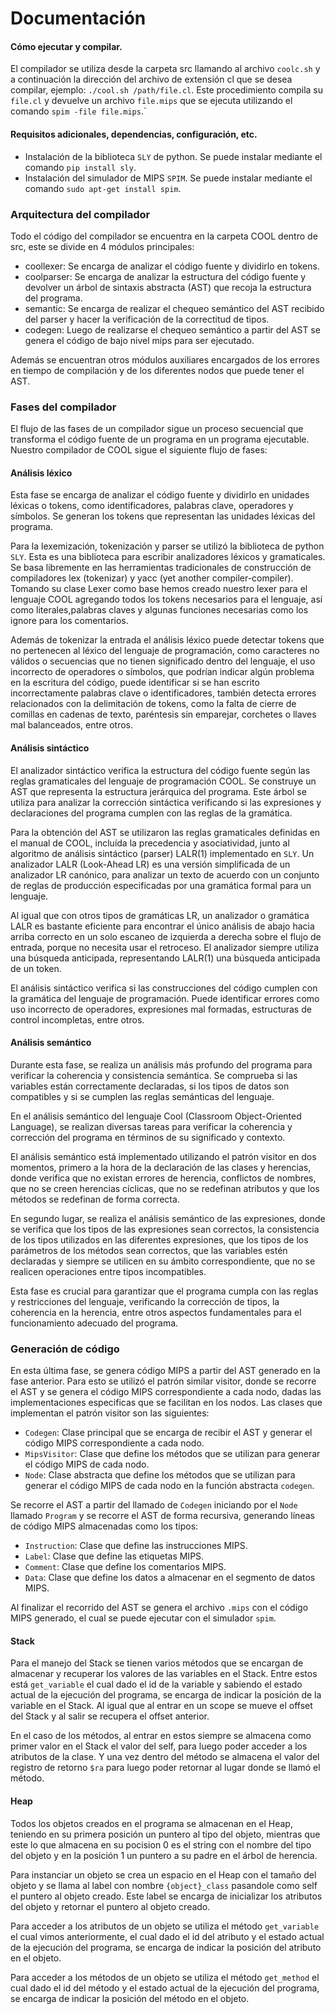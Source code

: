 # Documentación



#### Cómo ejecutar y compilar. 

El compilador se utiliza desde la carpeta src llamando al archivo `coolc.sh` y a continuación la dirección del archivo de extensión cl que se desea compilar, ejemplo: `./cool.sh /path/file.cl`. Este procedimiento compila su `file.cl` y devuelve un archivo `file.mips` que se ejecuta utilizando el comando `spim -file file.mips`.` 

#### Requisitos adicionales, dependencias, configuración, etc.
- Instalación de la biblioteca `SLY` de python. Se puede instalar mediante el comando `pip install sly`. 
- Instalación del simulador de MIPS `SPIM`. Se puede instalar mediante el comando `sudo apt-get install spim`.



<!-- Para la evaluación del proyecto Ud. debe entregar un informe en formato PDF (`report.pdf`) en esta carpeta, que resuma de manera organizada y comprensible la arquitectura e implementación de su compilador.
El documento no tiene límite de extensión.
En él explicará en más detalle su solución a los problemas que, durante la implementación de cada una de las fases del proceso de compilación, hayan requerido de Ud. especial atención. -->

<!-- 
Usted es libre de estructurar su reporte escrito como más conveniente le parezca. A continuación le sugerimos algunas secciones que no deberían faltar, aunque puede mezclar, renombrar y organizarlas de la manera que mejor le parezca:

- **Uso del compilador**: detalles sobre las opciones de líneas de comando, si tiene opciones adicionales (e.j., `--ast` genera un AST en JSON, etc.). Básicamente lo mismo que pondrá en este Readme.
- **Arquitectura del compilador**: una explicación general de la arquitectura, en cuántos módulos se divide el proyecto, cuantas fases tiene, qué tipo de gramática se utiliza, y en general, como se organiza el proyecto. Una buena imagen siempre ayuda.
- **Problemas técnicos**: detalles sobre cualquier problema teórico o técnico interesante que haya necesitado resolver de forma particular. -->

### Arquitectura del compilador

Todo el código del compilador se encuentra en la carpeta COOL dentro de src, este se divide en 4 módulos principales:


 - coollexer: Se encarga de analizar el código fuente y dividirlo en tokens.
 - coolparser: Se encarga de analizar la estructura del código fuente y devolver un árbol de sintaxis abstracta (AST) que recoja la estructura del programa. 
 - semantic: Se encarga de realizar el chequeo semántico del AST recibido del parser y hacer la verificación de la correctitud de tipos.
 - codegen: Luego de realizarse el chequeo semántico a partir del AST se genera el código de bajo nivel mips para ser ejecutado.

Además se encuentran otros módulos auxiliares encargados de los errores en tiempo de compilación y de los diferentes nodos que puede tener el AST.



### Fases del compilador



El flujo de las fases de un compilador sigue un proceso secuencial que transforma el código fuente de un programa en un programa ejecutable. Nuestro compilador de COOL sigue el siguiente flujo de fases:

#### Análisis léxico



Esta fase se encarga de analizar el código fuente y dividirlo en unidades léxicas o tokens, como identificadores, palabras clave, operadores y símbolos.  Se generan los tokens que representan las unidades léxicas del programa.

Para la lexemización, tokenización y parser se utilizó la biblioteca de python `SLY`. Esta es una biblioteca para escribir analizadores léxicos y gramaticales. Se basa libremente en las herramientas tradicionales de construcción de compiladores lex (tokenizar) y yacc (yet another compiler-compiler). Tomando su clase Lexer como base hemos creado nuestro lexer para el lenguaje COOL agregando todos los tokens necesarios para el lenguaje, así como literales,palabras claves y algunas funciones necesarias como los ignore para los comentarios.

Además de tokenizar la entrada el análisis léxico puede detectar tokens que no pertenecen al léxico del lenguaje de programación, como caracteres no válidos o secuencias que no tienen significado dentro del lenguaje, el uso incorrecto de operadores o símbolos, que podrían indicar algún problema en la escritura del código, puede identificar si se han escrito incorrectamente palabras clave o identificadores, también detecta errores relacionados con la delimitación de tokens, como la falta de cierre de comillas en cadenas de texto, paréntesis sin emparejar, corchetes o llaves mal balanceados, entre otros.


#### Análisis sintáctico



El analizador sintáctico verifica la estructura del código fuente según las reglas gramaticales del lenguaje de programación COOL. Se construye un AST que representa la estructura jerárquica del programa. Este árbol se utiliza para analizar la corrección sintáctica verificando si las expresiones y declaraciones del programa cumplen con las reglas de la gramática. 

Para la obtención del AST se utilizaron las reglas gramaticales definidas en el manual de COOL, incluída la precedencia y asociatividad, junto al algoritmo de análisis sintáctico (parser) LALR(1) implementado en `SLY`. Un analizador LALR (Look-Ahead LR)  es una versión simplificada de un analizador LR canónico, para analizar un texto de acuerdo con un conjunto de reglas de producción especificadas por una gramática formal para un lenguaje.

<!-- SLY utiliza una técnica de análisis conocida como análisis LR o análisis shift-reduce. El análisis LR es una técnica de abajo hacia arriba que intenta reconocer el lado derecho de varias reglas gramaticales. Cada vez que se encuentra un lado derecho válido en la entrada, se activa el método de acción apropiado y los símbolos gramaticales del lado derecho se reemplazan por el símbolo gramatical del lado izquierdo. -->

Al igual que con otros tipos de gramáticas LR, un analizador o gramática LALR es bastante eficiente para encontrar el único análisis de abajo hacia arriba correcto en un solo escaneo de izquierda a derecha sobre el flujo de entrada, porque no necesita usar el retroceso. El analizador siempre utiliza una búsqueda anticipada, representando LALR(1) una búsqueda anticipada de un token.

El análisis sintáctico verifica si las construcciones del código cumplen con la gramática del lenguaje de programación. Puede identificar errores como uso incorrecto de operadores, expresiones mal formadas, estructuras de control incompletas, entre otros.



 
#### Análisis semántico 




Durante esta fase, se realiza un análisis más profundo del programa para verificar la coherencia y consistencia semántica. Se comprueba si las variables están correctamente declaradas, si los tipos de datos son compatibles y si se cumplen las reglas semánticas del lenguaje. 


En el análisis semántico del lenguaje Cool (Classroom Object-Oriented Language), se realizan diversas tareas para verificar la coherencia y corrección del programa en términos de su significado y contexto.

El análisis semántico está implementado utilizando el patrón visitor en dos momentos, primero a la hora de la declaración de las clases y herencias, donde verifica que no existan errores de herencia, conflictos de nombres, que no se creen herencias cíclicas, que no se redefinan atributos y que los métodos se redefinan de forma correcta. 

En segundo lugar, se realiza el análisis semántico de las expresiones, donde se verifica que los tipos de las expresiones sean correctos, la consistencia de los tipos utilizados en las diferentes expresiones, que los tipos de los parámetros de los métodos sean correctos, que las variables estén declaradas y siempre se utilicen en su ámbito correspondiente, que no se realicen operaciones entre tipos incompatibles.

Esta fase es crucial para garantizar que el programa cumpla con las reglas y restricciones del lenguaje, verificando la corrección de tipos, la coherencia en la herencia, entre otros aspectos fundamentales para el funcionamiento adecuado del programa.



### Generación de código

En esta última fase, se genera código MIPS a partir del AST generado en la fase anterior. Para esto se utilizó el patrón similar visitor, donde se recorre el AST y se genera el código MIPS correspondiente a cada nodo, dadas las implementaciones especificas que se facilitan en los nodos. Las clases que implementan el patrón visitor son las siguientes:

- `Codegen`: Clase principal que se encarga de recibir el AST y generar el código MIPS correspondiente a cada nodo.
- `MipsVisitor`: Clase que define los métodos que se utilizan para generar el código MIPS de cada nodo.
- `Node`: Clase abstracta que define los métodos que se utilizan para generar el código MIPS de cada nodo en la función abstracta `codegen`.

Se recorre el AST a partir del llamado de `Codegen` iniciando por el `Node` llamado `Program` y se recorre el AST de forma recursiva, generando líneas de código MIPS almacenadas como los tipos:

- `Instruction`: Clase que define las instrucciones MIPS.
- `Label`: Clase que define las etiquetas MIPS.
- `Comment`: Clase que define los comentarios MIPS.
- `Data`: Clase que define los datos a almacenar en el segmento de datos MIPS.

Al finalizar el recorrido del AST se genera el archivo `.mips` con el código MIPS generado, el cual se puede ejecutar con el simulador `spim`.

#### Stack

Para el manejo del Stack se tienen varios métodos que se encargan de almacenar y recuperar los valores de las variables en el Stack. Entre estos está `get_variable` el cual dado el id de la variable y sabiendo el estado actual de la ejecución del programa, se encarga de indicar la posición de la variable en el Stack. Al igual que al entrar en un scope se mueve el offset del Stack y al salir se recupera el offset anterior.

En el caso de los métodos, al entrar en estos siempre se almacena como primer valor en el Stack el valor del self, para luego poder acceder a los atributos de la clase. Y una vez dentro del método se almacena el valor del registro de retorno `$ra` para luego poder retornar al lugar donde se llamó el método.

#### Heap

Todos los objetos creados en el programa se almacenan en el Heap, teniendo en su primera posición un puntero al tipo del objeto, mientras que este lo que almacena en su pocision 0 es el string con el nombre del tipo del objeto y en la posición 1 un puntero a su padre en el árbol de herencia.

Para instanciar un objeto se crea un espacio en el Heap con el tamaño del objeto y se llama al label con nombre `{object}_class` pasandole como self el puntero al objeto creado. Este label se encarga de inicializar los atributos del objeto y retornar el puntero al objeto creado.

Para acceder a los atributos de un objeto se utiliza el método `get_variable` el cual vimos anteriormente, el cual dado el id del atributo y el estado actual de la ejecución del programa, se encarga de indicar la posición del atributo en el objeto.

Para acceder a los métodos de un objeto se utiliza el método `get_method` el cual dado el id del método y el estado actual de la ejecución del programa, se encarga de indicar la posición del método en el objeto.



